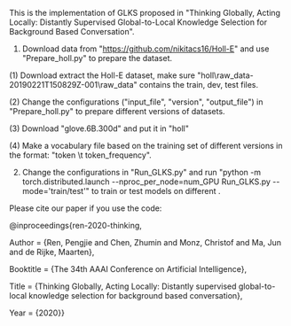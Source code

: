 This is the implementation of GLKS proposed in "Thinking Globally, Acting Locally: Distantly Supervised Global-to-Local
Knowledge Selection for Background Based Conversation".

1. Download data from "https://github.com/nikitacs16/Holl-E" and use "Prepare_holl.py" to prepare the dataset.

(1) Download extract the Holl-E dataset, make sure "holl\raw_data-20190221T150829Z-001\raw_data\" contains the train, dev, test files.

(2) Change the configurations ("input_file", "version", "output_file") in "Prepare_holl.py" to prepare different versions of datasets.

(3) Download "glove.6B.300d" and put it in "holl\"

(4) Make a vocabulary file based on the training set of different versions in the format: "token \t token_frequency".

2. Change the configurations in "Run_GLKS.py" and run "python -m torch.distributed.launch --nproc_per_node=num_GPU Run_GLKS.py --mode='train/test'" to train or test models on different .

Please cite our paper if you use the code:

@inproceedings{ren-2020-thinking,

Author = {Ren, Pengjie and Chen, Zhumin and Monz, Christof and Ma, Jun and de Rijke, Maarten},

Booktitle = {The 34th AAAI Conference on Artificial Intelligence},

Title = {Thinking Globally, Acting Locally: Distantly supervised global-to-local knowledge selection for background based conversation},

Year = {2020}}


